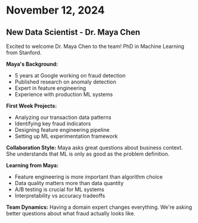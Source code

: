# November 12, 2024

## New Data Scientist - Dr. Maya Chen

Excited to welcome Dr. Maya Chen to the team! PhD in Machine Learning from Stanford.

**Maya's Background:**
- 5 years at Google working on fraud detection
- Published research on anomaly detection
- Expert in feature engineering
- Experience with production ML systems

**First Week Projects:**
- Analyzing our transaction data patterns
- Identifying key fraud indicators
- Designing feature engineering pipeline
- Setting up ML experimentation framework

**Collaboration Style:** Maya asks great questions about business context. She understands that ML is only as good as the problem definition.

**Learning from Maya:**
- Feature engineering is more important than algorithm choice
- Data quality matters more than data quantity
- A/B testing is crucial for ML systems
- Interpretability vs accuracy tradeoffs

**Team Dynamics:** Having a domain expert changes everything. We're asking better questions about what fraud actually looks like.
